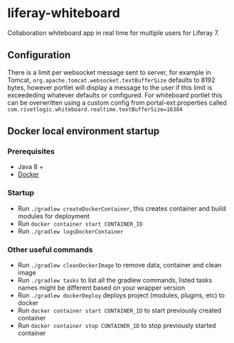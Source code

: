 liferay-whiteboard
==================

Collaboration whiteboard app in real time for multiple users for Liferay 7.

## Configuration
There is a limit per websocket message sent to server, for example in Tomcat, `org.apache.tomcat.websocket.textBufferSize`  defaults to 8192 bytes, however portlet will display a message to the user if this limit is exceededing whatever defaults or configured. For whiteboard portlet this can be overwritten using a custom config from portal-ext.properties called
`com.rivetlogic.whiteboard.realtime.textBufferSize=16384`

## Docker local environment startup
### Prerequisites
- Java 8 +
- [Docker](https://docs.docker.com/docker-for-mac/install/)

### Startup
- Run `./gradlew createDockerContainer`, this creates container and build modules for deployment
- Run `docker container start CONTAINER_ID`
- Run `./gradlew logsDockerContainer`

### Other useful commands
- Run `./gradlew cleanDockerImage` to remove data, container and clean image
- Run `./gradlew tasks`  to list all the gradlew commands, listed tasks names might be different based on your wrapper version
- Run `./gradlew dockerDeploy` deploys project (modules, plugins, etc) to docker
- Run `docker container start CONTAINER_ID` to start previously created container
- Run `docker container stop CONTAINER_ID` to stop previously started container
